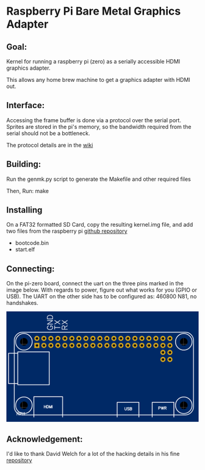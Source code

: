 # Raspberry Pi Bare Metal Graphics Adapter

## Goal:
Kernel for running a raspberry pi (zero) as a serially accessible HDMI graphics adapter.

This allows any home brew machine to get a graphics adapter with HDMI out.

## Interface:

Accessing the frame buffer is done via a protocol over the serial port.  Sprites are stored in the pi's memory, so the bandwidth required from the serial should not be a bottleneck.

The protocol details are in the [wiki](https://github.com/amirgeva/rpigpu/wiki/Protocol)

## Building:

Run the genmk.py  script to generate the Makefile and other required files

Then, Run: make

## Installing 

On a FAT32 formatted SD Card, copy the resulting kernel.img file, and add two files from the raspberry pi [github repository](https://github.com/raspberrypi/firmware/tree/master/boot)

*   bootcode.bin
*   start.elf

## Connecting:

On the pi-zero board, connect the uart on the three pins marked in the image below.  With regards to power, figure out what works for you (GPIO or USB).  The UART on the other side has to be configured as:  460800 N81, no handshakes.

![Raspberry PI Zero UART](https://raw.githubusercontent.com/amirgeva/rpigpu/master/board.png)


## Acknowledgement:

I'd like to thank David Welch for a lot of the hacking details in his fine [repository](https://github.com/dwelch67/raspberrypi-zero)
